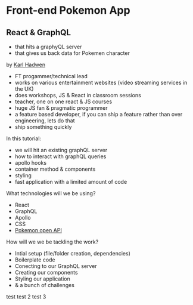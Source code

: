 # Front-end Pokemon App

## React & GraphQL

- that hits a graphyQL server
- that gives us back data for Pokemen character

by [Karl Hadwen](https://www.youtube.com/c/cognitivesurge)

- FT progammer/technical lead
- works on various entertainment websites (video streaming services in the UK)
- does workshops, JS & React in classroom sessions
- teacher, one on one react & JS courses
- huge JS fan & pragmatic programmer
- a feature based developer, if you can ship a feature rather than over engineering, lets do that
- ship something quickly

In this tutorial:

- we will hit an existing graphQL server
- how to interact with graphQL queries
- apollo hooks
- container method & components
- styling
- fast application with a limited amount of code

What technologies will we be using?

- React
- GraphQL
- Apollo
- CSS
- [Pokemon open API](https://graphql-pokemon.now.sh/)

How will we we be tackling the work?

- Intial setup (file/folder creation, dependencies)
- Boilerplate code
- Conecting to our GraphQL server
- Creating our components
- Styling our application
- & a bunch of challenges

test
test 2
test 3
